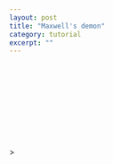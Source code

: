 ```yaml
---
layout: post
title: "Maxwell's demon"
category: tutorial
excerpt: ""
---
```


<script src="/assets/d3.v7.min.js"></script>

<style>
    #boxContainerContainer {
        width: 100%;
    }
    #boxContainer {
        width: calc(100vw - 50px);
        position: sticky;
        position: -webkit-sticky;
        top: 20px;
        margin-left: calc(50% - 50vw + 25px);
        z-index: 1;
    }
</style>

<div id = "boxContainerContainer">
    <div id = "boxContainer">
        <svg id = "maxwellbox"></svg> 
    </div>
</div>

<script>
    let width = parseInt(d3.select('#boxContainer').style('width'));
    let height = 500;
    let boxMargin = 10;
    let svg = d3.select("#maxwellbox")
        .attr("width", width)
        .attr("height", height);

    class Ball {
        constructor(pos, vel) {
            this.pos = [pos[0] * (Math.random()), pos[1] * Math.random()];
            this.vel = [Math.random() - 0.5, Math.random() - 0.5];
            this.speed = Math.sqrt(this.vel[0]**2 + this.vel[1]**2);
            this.dt = 10;
            this.collided = false;
            // 0.4 is the median speed for this distribution
            this.partition = (this.speed < 0.4 ? "left" : "right")
        }
        makestep() {
            collide(this.pos, this.vel);
            this.pos[0] += this.dt * this.vel[0];
            this.pos[1] += this.dt * this.vel[1];
        }
    }

    class Partition {
        constructor(parent) {
            this.points = [...Array(100).keys()].map( d => [width/2, d*height/99] );
            this.links = this.points.slice(0, this.points.length - 1).map( (d, i) => ({"coords": [d, this.points[i + 1]], "active": true }) );
            this.parent = parent;
            this.group = parent.append("g");
            this.open = false;
            this.transitioning = false;
            this.passingBallIndex = 0;
        }
        drawPartition(mballs) {
            this.operateDoor(mballs);
            this.group.selectAll("path")
                .data(this.links.filter( d => d.active ))
                .join(
                    enter => enter.append("path")
                        .attr("d", d => d3.line()(d.coords))
                        .attr("fill", "none")
                        .attr("stroke", "black")
                        .attr("stroke-width", 5),
                    update => update.attr("d", d => d3.line()(d.coords)),
                    exit => exit.remove()
                );
        }
        checkPartitionCollision(pos, vel) {
            // Select active links, pick first link coordinate, then calculate the shortest distance to pos.
            let dist = d3.min( this.links.filter( d => d.active ).map( d => d.coords[0]).map( d => Math.sqrt( (pos[0] - d[0])**2 + (pos[1] - d[1])**2 ) ) ) 
            let whichSide = Math.sign(pos[0] - width/2);
            if ( (dist < 10) && ( (vel[0] > 0 && whichSide < 0) || (vel[0] < 0 && whichSide > 0) )) {
                return true;
            }
            else {
                return false;
            }
        }
        operateDoor(balls) {
            if (!this.open) {
                for (let i = 0; i < balls.length; i++) {
                    if ( ( Math.abs(balls[i].pos[0] - width/2) < 10) && (( balls[i].vel[0] > 0 && balls[i].pos[0] < width/2 && balls[i].partition == "right") || ( balls[i].vel[0] < 0 && balls[i].pos[0] > width/2 && balls[i].partition == "left" ) ) ) {
                        this.passingBallIndex = i;
                        for (let j = 0; j < this.links.length; j++) {
                            if ( Math.sqrt( (this.links[j].coords[0][0] - balls[i].pos[0])**2 + (this.links[j].coords[0][1] - balls[i].pos[1])**2 ) < 50) {
                                this.links[j].active = false;
                            }
                        }
                        this.open = true;
                        break;
                    }
                }
            }
            else {
                for (let j = 0; j < this.links.length; j++) {
                    if ( Math.sqrt( (this.links[j].coords[0][0] - balls[this.passingBallIndex].pos[0])**2 + (this.links[j].coords[0][1] - balls[this.passingBallIndex].pos[1])**2 ) > 50) {
                        this.links[j].active = true;
                    }
                }
                (this.links.map( d => d.active).filter( d => !d ).length == 0) ? (this.open = false) : null;
            }
        }
    }

    let mballs = [];
    for (let i = 0; i < 70; i++){
        mballs.push( new Ball([width, height], [Math.random() - 0.5, Math.random() - 0.5]) );
    }
    let speedscale = myColor = d3.scaleSequential().domain([0, d3.max(mballs.map( d => d.speed ))])
        .interpolator(d3.interpolateInferno);

    let wall = drawWall(svg);
    let partition = new Partition(svg);
    partition.drawPartition(mballs)

    let ballgroup = svg.append("g");
    drawBalls(mballs, ballgroup);

    d3.interval( 
        function() {
            drawBalls(mballs, ballgroup);
            partition.drawPartition(mballs);
        }, 16 );

    function drawBalls(balls, ballgroup) {
        ballgroup.selectAll("circle")
            .data(balls)
            .join(
                enter => enter.append("circle")
                    .attr("cx", d => d.pos[0])
                    .attr("cy", d => d.pos[1])
                    .attr("r", 12)
                    .attr("fill", d => speedscale( d.speed )),
                update => update.attr("cx", d => d.pos[0])
                    .attr("cy", d => d.pos[1]),
                exit => exit.remove()
            );
        balls.forEach(d => d.makestep());
    }

    function drawWall(svg) {
        let wallWidth = 10;
        let wall = svg.append("g")
            .append("rect")
            .attr("width", width)
            .attr("height", height)
            .attr("fill", "#cedff2")
            .attr("stroke", "black")
            .attr("stroke-width", wallWidth);
        return wall
    }

    function collide(pos, vel) {
        if ( ((pos[0] <= boxMargin) && vel[0] < 0) || ((pos[0] >= (width - boxMargin) && vel[0] > 0)) || partition.checkPartitionCollision(pos, vel) ) {
            vel[0] *= -1;
        }
        if ( ((pos[1] <= boxMargin) && vel[1] < 0 ) || ((pos[1] >= height - boxMargin) && (vel[1] > 0) ) ) {
            vel[1] *= -1;
        }
    }

</script>>